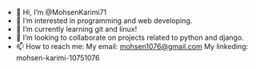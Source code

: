 - 👋 Hi, I’m @MohsenKarimi71
- 👀 I’m interested in programming and web developing.
- 🌱 I’m currently learning git and linux!
- 💞️ I’m looking to collaborate on projects related to python and django.
- 📫 How to reach me:
                      My email: mohsen1076@gmail.com
                      My linkeding: mohsen-karimi-10751076

<!---
MohsenKarimi71/MohsenKarimi71 is a ✨ special ✨ repository because its `README.md` (this file) appears on your GitHub profile.
You can click the Preview link to take a look at your changes.
--->
